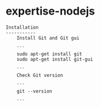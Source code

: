 expertise-nodejs
================

    Installation
    -----------
        Install Git and Git gui

        ```
        sudo apt-get install git
        sudo apt-get install git-gui

        ```
        Check Git version

        ```
        git --version

        ```
